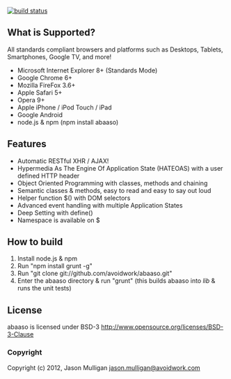 [![build status](https://secure.travis-ci.org/avoidwork/abaaso.png)](http://travis-ci.org/avoidwork/abaaso)
## What is Supported?

All standards compliant browsers and platforms such as Desktops, Tablets, Smartphones, Google TV, and more!

* Microsoft Internet Explorer 8+ (Standards Mode)
* Google Chrome 6+
* Mozilla FireFox 3.6+
* Apple Safari 5+
* Opera 9+
* Apple iPhone / iPod Touch / iPad
* Google Android
* node.js & npm (npm install abaaso)

## Features

* Automatic RESTful XHR / AJAX!
* Hypermedia As The Engine Of Application State (HATEOAS) with a user defined HTTP header
* Object Oriented Programming with classes, methods and chaining
* Semantic classes & methods, easy to read and easy to say out loud
* Helper function $() with DOM selectors
* Advanced event handling with multiple Application States
* Deep Setting with define()
* Namespace is available on $

## How to build

1. Install node.js & npm
2. Run "npm install grunt -g"
3. Run "git clone git://github.com/avoidwork/abaaso.git"
4. Enter the abaaso directory & run "grunt" (this builds abaaso into _lib_ & runs the unit tests)

## License

abaaso is licensed under BSD-3 http://www.opensource.org/licenses/BSD-3-Clause

### Copyright

Copyright (c) 2012, Jason Mulligan <jason.mulligan@avoidwork.com>